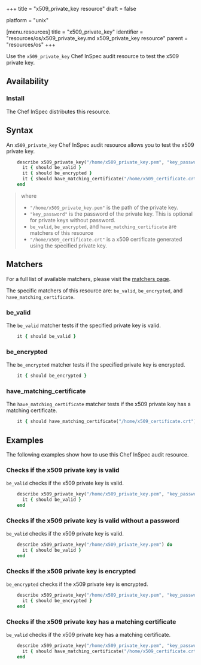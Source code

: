 +++
title = "x509_private_key resource"
draft = false

platform = "unix"

[menu.resources]
    title = "x509_private_key"
    identifier = "resources/os/x509_private_key.md x509_private_key resource"
    parent = "resources/os"
+++

Use the `x509_private_key` Chef InSpec audit resource to test the x509 private key.

## Availability

### Install

The Chef InSpec distributes this resource.

## Syntax

An `x509_private_key` Chef InSpec audit resource allows you to test the x509 private key.

```ruby
    describe x509_private_key("/home/x509_private_key.pem", "key_password") do
      it { should be_valid }
      it { should be_encrypted }
      it { should have_matching_certificate("/home/x509_certificate.crt") }
    end
```

> where
>
> - `"/home/x509_private_key.pem"` is the path of the private key.
> - `"key_password"` is the password of the private key. This is optional for private keys without password.
> - `be_valid`, `be_encrypted`, and `have_matching_certificate` are matchers of this resource
> - `"/home/x509_certificate.crt"` is a x509 certificate generated using the specified private key.

## Matchers

For a full list of available matchers, please visit the [matchers page](https://docs.chef.io/inspec/matchers/).

The specific matchers of this resource are: `be_valid`, `be_encrypted`, and `have_matching_certificate`.

### be_valid

The `be_valid` matcher tests if the specified private key is valid.

```ruby
    it { should be_valid }
```

### be_encrypted

The `be_encrypted` matcher tests if the specified private key is encrypted.

```ruby
    it { should be_encrypted }
```

### have_matching_certificate

The `have_matching_certificate` matcher tests if the x509 private key has a matching certificate.

```ruby
    it { should have_matching_certificate("/home/x509_certificate.crt") }
```

## Examples

The following examples show how to use this Chef InSpec audit resource.

### Checks if the x509 private key is valid

`be_valid` checks if the x509 private key is valid.

```ruby
    describe x509_private_key("/home/x509_private_key.pem", "key_password") do
      it { should be_valid }
    end
```

### Checks if the x509 private key is valid without a password

`be_valid` checks if the x509 private key is valid.

```ruby
    describe x509_private_key("/home/x509_private_key.pem") do
      it { should be_valid }
    end
```

### Checks if the x509 private key is encrypted

`be_encrypted` checks if the x509 private key is encrypted.

```ruby
    describe x509_private_key("/home/x509_private_key.pem", "key_password") do
      it { should be_encrypted }
    end
```

### Checks if the x509 private key has a matching certificate

`be_valid` checks if the x509 private key has a matching certificate.

```ruby
    describe x509_private_key("/home/x509_private_key.pem", "key_password") do
      it { should have_matching_certificate("/home/x509_certificate.crt") }
    end
```
